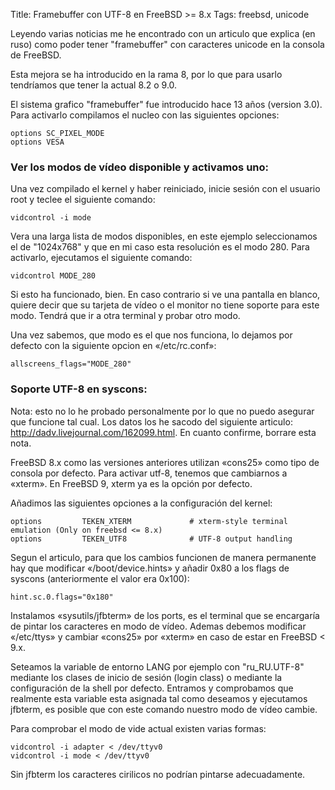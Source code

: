 Title: Framebuffer con UTF-8 en FreeBSD >= 8.x
Tags: freebsd, unicode

Leyendo varias noticias me he encontrado con un articulo que explica (en ruso) como poder tener "framebuffer" con caracteres unicode en la consola de FreeBSD.

Esta mejora se ha introducido en la rama 8, por lo que para usarlo tendríamos que tener la actual 8.2 o 9.0.

El sistema grafico "framebuffer" fue introducido hace 13 años (version 3.0). Para activarlo compilamos el nucleo con las siguientes opciones:

    options SC_PIXEL_MODE
    options VESA

### Ver los modos de vídeo disponible y activamos uno: ###

Una vez compilado el kernel y haber reiniciado, inicie sesión con el usuario root y teclee el siguiente comando:

    vidcontrol -i mode

Vera una larga lista de modos disponibles, en este ejemplo seleccionamos el de "1024x768" y que en mi caso esta resolución es el modo 280. Para activarlo, ejecutamos el siguiente comando:

    vidcontrol MODE_280

Si esto ha funcionado, bien. En caso contrario si ve una pantalla en blanco, quiere decir que su tarjeta de vídeo o el monitor no tiene soporte para este modo. Tendrá que ir a otra terminal y probar otro modo.

Una vez sabemos, que modo es el que nos funciona, lo dejamos por defecto con la siguiente opcion en «/etc/rc.conf»:

    allscreens_flags="MODE_280"


### Soporte UTF-8 en syscons: ###

Nota: esto no lo he probado personalmente por lo que no puedo asegurar que funcione tal cual. Los datos los he sacodo del siguiente articulo: <http://dadv.livejournal.com/162099.html>. En cuanto confirme, borrare esta nota.

FreeBSD 8.x como las versiones anteriores utilizan «cons25» como tipo de consola por defecto. Para activar utf-8, tenemos que cambiarnos a «xterm». En FreeBSD 9, xterm ya es la opción por defecto.

Añadimos las siguientes opciones a la configuración del kernel:

    options         TEKEN_XTERM             # xterm-style terminal emulation (Only on freebsd <= 8.x)
    options         TEKEN_UTF8              # UTF-8 output handling


Segun el articulo, para que los cambios funcionen de manera permanente hay que modificar «/boot/device.hints» y añadir 0x80 a los flags de syscons (anteriormente el valor era 0x100):

    hint.sc.0.flags="0x180"

Instalamos «sysutils/jfbterm» de los ports, es el terminal que se encargaría de pintar los caracteres en modo de vídeo. Ademas debemos modificar «/etc/ttys» y cambiar «cons25» por «xterm» en caso de estar en FreeBSD < 9.x.

Seteamos la variable de entorno LANG por ejemplo con "ru_RU.UTF-8" mediante los clases de inicio de sesión (login class) o mediante la configuración de la shell por defecto. Entramos y comprobamos que realmente esta variable esta asignada tal como deseamos y ejecutamos jfbterm, es posible que con este comando nuestro modo de vídeo cambie.

Para comprobar el modo de vide actual existen varias formas:

    vidcontrol -i adapter < /dev/ttyv0
    vidcontrol -i mode < /dev/ttyv0

Sin jfbterm los caracteres cirilicos no podrían pintarse adecuadamente.
